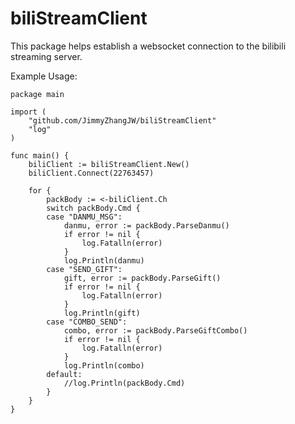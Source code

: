 # biliStreamClient
This package helps establish a websocket connection to the bilibili streaming server.


Example Usage:
```
package main

import (
	"github.com/JimmyZhangJW/biliStreamClient"
	"log"
)

func main() {
	biliClient := biliStreamClient.New()
	biliClient.Connect(22763457)

	for {
		packBody := <-biliClient.Ch
		switch packBody.Cmd {
		case "DANMU_MSG":
			danmu, error := packBody.ParseDanmu()
			if error != nil {
				log.Fatalln(error)
			}
			log.Println(danmu)
		case "SEND_GIFT":
			gift, error := packBody.ParseGift()
			if error != nil {
				log.Fatalln(error)
			}
			log.Println(gift)
		case "COMBO_SEND":
			combo, error := packBody.ParseGiftCombo()
			if error != nil {
				log.Fatalln(error)
			}
			log.Println(combo)
		default:
			//log.Println(packBody.Cmd)
		}
	}
}

```
